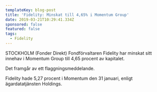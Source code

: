 ```yaml
---
templateKey: blog-post
title: 'Fidelity: Minskat till 4,65% i Momentum Group'
date: 2019-03-21T10:29:41.334Z
sponsored: false
featured: false
tags:
  - Fidelity
---
```

STOCKHOLM (Fonder Direkt) Fondförvaltaren Fidelity har minskat sitt innehav i Momentum Group till 4,65 procent av kapitalet.



Det framgår av ett flaggningsmeddelande.



Fidelity hade 5,27 procent i Momentum den 31 januari, enligt ägardatatjänsten Holdings.
